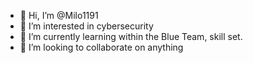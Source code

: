 - 👋 Hi, I’m @Milo1191
- 👀 I’m interested in cybersecurity
- 🌱 I’m currently learning within the Blue Team, skill set.
- 💞️ I’m looking to collaborate on anything 

<!---
Milo1191/Milo1191 is a ✨ special ✨ repository because its `README.md` (this file) appears on your GitHub profile.
You can click the Preview link to take a look at your changes.
--->
